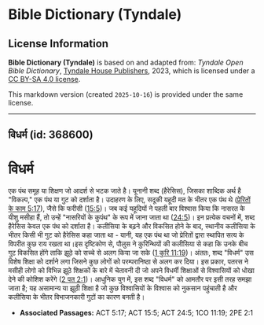 # Bible Dictionary (Tyndale)

## License Information

**Bible Dictionary (Tyndale)** is based on and adapted from: _Tyndale Open Bible Dictionary_, [Tyndale House Publishers](https://tyndaleopenresources.com/), 2023, which is licensed under a [CC BY-SA 4.0 license](https://creativecommons.org/licenses/by-sa/4.0/legalcode.en).

This markdown version (created `2025-10-16`) is provided under the same license.



--------------------------------

## विधर्म (id: 368600)

विधर्म
======

एक पंथ समूह या शिक्षण जो आदर्श से भटक जाते है। यूनानी शब्द (हैरेसिस), जिसका शाब्दिक अर्थ है "विकल्प," एक पंथ या गुट को दर्शाता है। उदाहरण के लिए, सदूकी यहूदी मत के भीतर एक पंथ थे ([प्रेरितों के काम 5:17](https://ref.ly/Acts5:17)), जैसे कि फरीसी ([15:5](https://ref.ly/Acts15:5))। जब कई यहूदियों ने पहली बार विश्वास किया कि नासरत के यीशु मसीहा हैं, तो उन्हें "नासरियों के कुपंथ" के रूप में जाना जाता था ([24:5](https://ref.ly/Acts24:5))। इन प्रत्येक वचनों में, शब्द हैरेसिस केवल एक पंथ को दर्शाता है। कलीसिया के बढ़ने और विकसित होने के बाद, स्थानीय कलीसिया के भीतर किसी भी गुट को हैरेसिस कहा जाता था \- यानी, यह एक पंथ था जो प्रेरितों द्वारा स्थापित सत्य के विपरीत कुछ राय रखता था।इस दृष्टिकोण से, पौलुस ने कुरिन्थियों की कलीसिया से कहा कि उनके बीच गुट विकसित होंगे ताकि झूठे को सच्चे से अलग किया जा सके ([1 कुरि 11:19](https://ref.ly/1Cor11:19))। अंततः, शब्द "विधर्म" उस विशेष शिक्षा को दर्शाने लगा जिसने कुछ लोगों को परम्परानिष्ठा से अलग कर दिया। इस प्रकार, पतरस ने मसीही लोगो को विभिन्न झूठे शिक्षकों के बारे में चेतावनी दी जो अपने विधर्मी शिक्षाओं से विश्वासियों को धोखा देने की कोशिश करेंगे ([2 पत 2:1](https://ref.ly/2Pet2:1))। आधुनिक युग में, इस शब्द "विधर्म" को आमतौर पर इसी तरह समझा जाता है; यह असामान्य या झूठी शिक्षा है जो कुछ विश्वासियों के विश्वास को नुकसान पहुंचाती है और कलीसिया के भीतर विभाजनकारी गुटों का कारण बनती है। 

* **Associated Passages:** ACT 5:17; ACT 15:5; ACT 24:5; 1CO 11:19; 2PE 2:1

